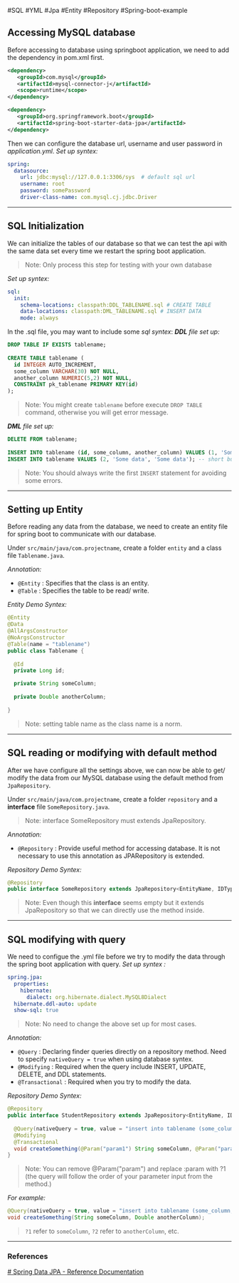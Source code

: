 #SQL #YML #Jpa #Entity #Repository #Spring-boot-example

## Accessing MySQL database
Before accessing to database using springboot application, we need to add the dependency in pom.xml first.
```xml
<dependency>  
   <groupId>com.mysql</groupId>  
   <artifactId>mysql-connector-j</artifactId>  
   <scope>runtime</scope>  
</dependency>

<dependency>  
   <groupId>org.springframework.boot</groupId>  
   <artifactId>spring-boot-starter-data-jpa</artifactId>  
</dependency>
```
Then we can configure the database url, username and user password in _application.yml_.
*Set up syntex:*
```yml
spring:  
  datasource:  
    url: jdbc:mysql://127.0.0.1:3306/sys  # default sql url
    username: root  
    password: somePassword 
    driver-class-name: com.mysql.cj.jdbc.Driver
```
---
## SQL Initialization
We can initialize the tables of our database so that we can test the api with the same data set every time we restart the spring boot application.
> Note: Only process this step for testing with your own database

*Set up syntex:*
```yml
sql:  
  init:  
    schema-locations: classpath:DDL_TABLENAME.sql # CREATE TABLE
    data-locations: classpath:DML_TABLENAME.sql # INSERT DATA
    mode: always
```
In the .sql file, you may want to include some *sql syntex*:
*__DDL__ file set up:*
```sql
DROP TABLE IF EXISTS tablename;  
  
CREATE TABLE tablename (  
  id INTEGER AUTO_INCREMENT,  
  some_column VARCHAR(30) NOT NULL,  
  another_column NUMERIC(5,2) NOT NULL,
  CONSTRAINT pk_tablename PRIMARY KEY(id)
);
```
> Note: You might create `tablename` before execute `DROP TABLE` command, otherwise you will get error message.

*__DML__ file set up:*
```sql
DELETE FROM tablename;  
  
INSERT INTO tablename (id, some_column, another_column) VALUES (1, 'Some data', 'Some data');  -- good practice
INSERT INTO tablename VALUES (2, 'Some data', 'Some data'); -- short but not that good
```
> Note: You should always write the first `INSERT` statement for avoiding some errors.
---
## Setting up Entity
Before reading any data from the database, we need to create an entity file for spring boot to communicate with our database. 

Under `src/main/java/com.projectname`, create a folder `entity` and a class file `Tablename.java`.

*Annotation:*
- `@Entity` 
	: Specifies that the class is an entity.
- `@Table`
	: Specifies the table to be read/ write.
	
*Entity Demo Syntex:*
```java
@Entity  
@Data  
@AllArgsConstructor  
@NoArgsConstructor  
@Table(name = "tablename")  
public class Tablename {  
  
  @Id  
  private Long id;  

  private String someColumn;
  
  private Double anotherColumn;    
  
}
```
> Note: setting table name as the class name is a norm.
---
## SQL reading or modifying with default method
After we have configure all the settings above, we can now be able to get/ modify the data from our MySQL database using the default method from `JpaRepository`.

Under `src/main/java/com.projectname`, create a folder `repository` and a **interface** file `SomeRepository.java`.
> Note: interface SomeRepository must extends JpaRepository.

*Annotation:*
- `@Repository`
	: Provide useful method for accessing database. It is not necessary to use this annotation as JPARepository is extended.

*Repository Demo Syntex:*
```java
@Repository
public interface SomeRepository extends JpaRepository<EntityName, IDType> {}
```
> Note: Even though this  **interface** seems empty but it extends JpaRepository so that we can directly use the method inside.

---
## SQL modifying with query
We need to configue the .yml file before we try to modify the data through the spring boot application with query.
*Set up syntex :*
```yml
spring.jpa:  
  properties:  
    hibernate:  
      dialect: org.hibernate.dialect.MySQL8Dialect  
  hibernate.ddl-auto: update  
  show-sql: true
```
> Note: No need to change the above set up for most cases.

*Annotation:*
- `@Query`
	: Declaring finder queries directly on a repository method.
	Need to specify `nativeQuery = true` when using database syntex.
- `@Modifying`
	: Required when the query include INSERT, UPDATE, DELETE, and DDL statements.
- `@Transactional`
	: Required when you try to modify the data.

_Repository Demo Syntex:_
```java
@Repository 
public interface StudentRepository extends JpaRepository<EntityName, IDType> {  
   
  @Query(nativeQuery = true, value = "insert into tablename (some_column, another_column) values (:param1, :param2)")  
  @Modifying
  @Transactional 
  void createSomething(@Param("param1") String someColumn, @Param("param2") Double anotherColumn);  
}
```
> Note: You can remove @Param("param") and replace :param with ?1 (the query will follow the order of your parameter input from the method.)

_For example:_
```java
@Query(nativeQuery = true, value = "insert into tablename (some_column, another_column) values (?1, ?2)") 
void createSomething(String someColumn, Double anotherColumn); 
``` 
> `?1` refer to `someColumn`, `?2` refer to `anotherColumn`, etc.

---
### References
[# Spring Data JPA - Reference Documentation](https://docs.spring.io/spring-data/jpa/docs/current/reference/html/)
